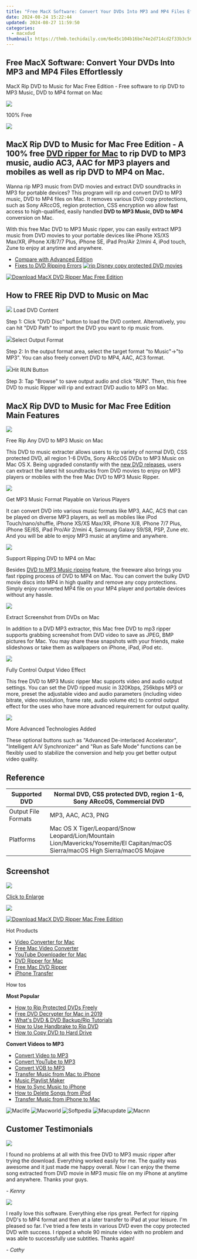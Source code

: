 ```yaml
---
title: "Free MacX Software: Convert Your DVDs Into MP3 and MP4 Files Effortlessly"
date: 2024-08-24 15:22:44
updated: 2024-08-27 11:59:50
categories:
  - macxdvd
thumbnail: https://thmb.techidaily.com/6e45c104b16be74e2d714cd2f33b3c56eb416bf62e899ada74117de94df4148a.jpg
---
```


## Free MacX Software: Convert Your DVDs Into MP3 and MP4 Files Effortlessly

MacX Rip DVD to Music for Mac Free Edition \- Free software to rip DVD to MP3 Music, DVD to MP4 format on Mac

![](https://www.macxdvd.com/rip-dvd-to-music-for-mac-free/../face/dvd-music.jpg) 

100% Free

![](https://www.macxdvd.com/rip-dvd-to-music-for-mac-free/../image-jp/flag.png) 

## MacX Rip DVD to Music for Mac Free Edition - A 100% free [DVD ripper for Mac](https://tools.techidaily.com/macxdvd/products/) to rip DVD to MP3 music, audio AC3, AAC for MP3 players and mobiles as well as rip DVD to MP4 on Mac.

Wanna rip MP3 music from DVD movies and extract DVD soundtracks in MP3 for portable devices? This program will rip and convert DVD to MP3 music, DVD to MP4 files on Mac. It removes various DVD copy protections, such as Sony ARccOS, region protection, CSS encryption wo allow fast access to high-qualified, easily handled **DVD to MP3 Music, DVD to MP4** conversion on Mac.

With this free Mac DVD to MP3 Music ripper, you can easily extract MP3 music from DVD movies to your portable devices like iPhone XS/XS Max/XR, iPhone X/8/7/7 Plus, iPhone SE, iPad Pro/Air 2/mini 4, iPod touch, Zune to enjoy at anytime and anywhere.

* [Compare with Advanced Edition](https://tools.techidaily.com/macxdvd/products/)
* [Fixes to DVD Ripping Errors](https://tools.techidaily.com/macxdvd/products/)
[![rip Disney copy protected DVD movies](https://www.macxdvd.com/rip-dvd-to-music-for-mac-free/../image/macxdvdpro-banner-mini.jpg)](https://tools.techidaily.com/macxdvd/products/) 

[![Download MacX DVD Ripper Mac Free Edition](https://www.macxdvd.com/rip-dvd-to-music-for-mac-free/../image/bottom-download-big.jpg)](https://www.macxdvd.com/download/macx-rip-dvd-to-music-for-mac-free-edition.dmg) 

## How to FREE Rip DVD to Music on Mac

![](https://www.macxdvd.com/rip-dvd-to-music-for-mac-free/../i-pic/1.png) Load DVD Content 

Step 1: Click "DVD Disc" button to load the DVD content. Alternatively, you can hit "DVD Path" to import the DVD you want to rip music from.

![](https://www.macxdvd.com/rip-dvd-to-music-for-mac-free/../i-pic/2.png)Select Output Format 

Step 2: In the output format area, select the target format "to Music"->"to MP3". You can also freely convert DVD to MP4, AAC, AC3 format.

![](https://www.macxdvd.com/rip-dvd-to-music-for-mac-free/../i-pic/3.png)Hit RUN Button

Step 3: Tap "Browse" to save output audio and click "RUN". Then, this free DVD to music Ripper will rip and extract DVD audio to MP3 on Mac. 

## MacX Rip DVD to Music for Mac Free Edition Main Features

![](https://www.macxdvd.com/rip-dvd-to-music-for-mac-free/image/1.jpg) 

Free Rip Any DVD to MP3 Music on Mac

This DVD to music extracter allows users to rip variety of normal DVD, CSS protected DVD, all region 1-6 DVDs, Sony ARccOS DVDs to MP3 Music on Mac OS X. Being upgraded constantly with the [new DVD releases](https://tools.techidaily.com/macxdvd/products/), users can extract the latest hit soundtracks from DVD movies to enjoy on MP3 players or mobiles with the free Mac DVD to MP3 Music Ripper.

![](https://www.macxdvd.com/rip-dvd-to-music-for-mac-free/image/2.jpg) 

Get MP3 Music Format Playable on Various Players

It can convert DVD into various music formats like MP3, AAC, ACS that can be played on diverse MP3 players, as well as mobiles like iPod Touch/nano/shuffle, iPhone XS/XS Max/XR, iPhone X/8, iPhone 7/7 Plus, iPhone SE/6S, iPad Pro/Air 2/mini 4, Samsung Galaxy S9/S8, PSP, Zune etc. And you will be able to enjoy MP3 music at anytime and anywhere.

![](https://www.macxdvd.com/rip-dvd-to-music-for-mac-free/image/3.jpg) 

Support Ripping DVD to MP4 on Mac

Besides [DVD to MP3 Music ripping](https://tools.techidaily.com/macxdvd/products/) feature, the freeware also brings you fast ripping process of DVD to MP4 on Mac. You can convert the bulky DVD movie discs into MP4 in high quality and remove any copy protections. Simply enjoy converted MP4 file on your MP4 player and portable devices without any hassle.

![](https://www.macxdvd.com/rip-dvd-to-music-for-mac-free/image/4.jpg) 

Extract Screenshot from DVDs on Mac

In addition to a DVD MP3 extractor, this Mac free DVD to mp3 ripper supports grabbing screenshot from DVD video to save as JPEG, BMP pictures for Mac. You may share these snapshots with your friends, make slideshows or take them as wallpapers on iPhone, iPad, iPod etc.

![](https://www.macxdvd.com/rip-dvd-to-music-for-mac-free/image/5.jpg) 

Fully Control Output Video Effect

This free DVD to MP3 Music ripper Mac supports video and audio output settings. You can set the DVD ripped music in 320Kbps, 256kbps MP3 or more, preset the adjustable video and audio parameters (including video bitrate, video resolution, frame rate, audio volume etc) to control output effect for the uses who have more advanced requirement for output quality.

![](https://www.macxdvd.com/rip-dvd-to-music-for-mac-free/image/6.jpg) 

More Advanced Technologies Added

These optional buttons such as "Advanced De-interlaced Accelerator", "Intelligent A/V Synchronizer" and "Run as Safe Mode" functions can be flexibly used to stabilize the conversion and help you get better output video quality.

## Reference

| Supported DVD       | Normal DVD, CSS protected DVD, region 1-6, Sony ARccOS, Commercial DVD                                                           |
| ------------------- | -------------------------------------------------------------------------------------------------------------------------------- |
| Output File Formats | MP3, AAC, AC3, PNG                                                                                                               |
| Platforms           | Mac OS X Tiger/Leopard/Snow Leopard/Lion/Mountain Lion/Mavericks/Yosemite/El Capitan/macOS Sierra/macOS High Sierra/macOS Mojave |

## Screenshot

![](https://www.macxdvd.com/rip-dvd-to-music-for-mac-free/image/screenshot.jpg)

[Click to Enlarge](https://tools.techidaily.com/macxdvd/products/)

![](https://www.macxdvd.com/rip-dvd-to-music-for-mac-free/image/screenshot_02.jpg) 

[![Download MacX DVD Ripper Mac Free Edition](https://www.macxdvd.com/rip-dvd-to-music-for-mac-free/../image/bottom-download-big.jpg)](https://www.macxdvd.com/download/macx-rip-dvd-to-music-for-mac-free-edition.dmg)

Hot Products

* [Video Converter for Mac](https://tools.techidaily.com/macxdvd/products/)
* [Free Mac Video Converter](https://tools.techidaily.com/macxdvd/products/)
* [YouTube Downloader for Mac](https://tools.techidaily.com/macxdvd/products/)
* [DVD Ripper for Mac](https://tools.techidaily.com/macxdvd/products/)
* [Free Mac DVD Ripper](https://tools.techidaily.com/macxdvd/products/)
* [iPhone Transfer](https://tools.techidaily.com/macxdvd/products/)

How tos 

**Most Popular**

* [How to Rip Protected DVDs Freely](https://tools.techidaily.com/macxdvd/products/)
* [Free DVD Decrypter for Mac in 2019](https://tools.techidaily.com/macxdvd/products/)
* [What's DVD & DVD Backup/Rip Tutorials](https://tools.techidaily.com/macxdvd/products/)
* [How to Use Handbrake to Rip DVD](https://tools.techidaily.com/macxdvd/products/)
* [How to Copy DVD to Hard Drive](https://tools.techidaily.com/macxdvd/products/)

**Convert Videos to MP3**

* [Convert Video to MP3](https://tools.techidaily.com/macxdvd/products/)
* [Convert YouTube to MP3](https://tools.techidaily.com/macxdvd/products/)
* [Convert VOB to MP3](https://tools.techidaily.com/macxdvd/products/)
* [Transfer Music from Mac to iPhone](https://tools.techidaily.com/macxdvd/products/)
* [Music Playlist Maker](https://tools.techidaily.com/macxdvd/products/)
* [How to Sync Music to iPhone](https://tools.techidaily.com/macxdvd/products/)
* [How to Delete Songs from iPod](https://tools.techidaily.com/macxdvd/products/)
* [Transfer Music from iPhone to Mac](https://tools.techidaily.com/macxdvd/products/)

![Maclife](https://www.macxdvd.com/rip-dvd-to-music-for-mac-free/../i-pic/maclife.gif) ![Macworld](https://www.macxdvd.com/rip-dvd-to-music-for-mac-free/../i-pic/macworld.gif) ![Softpedia](https://www.macxdvd.com/rip-dvd-to-music-for-mac-free/../i-pic/softpedia.gif) ![Macupdate](https://www.macxdvd.com/rip-dvd-to-music-for-mac-free/../i-pic/macupdate.gif) ![Macnn](https://www.macxdvd.com/rip-dvd-to-music-for-mac-free/../i-pic/macnn.gif) 

## Customer Testimonials

![](https://www.macxdvd.com/rip-dvd-to-music-for-mac-free/../image/customer-ico.jpg) 

I found no problems at all with this free DVD to MP3 music ripper after trying the download. Everything worked easily for me. The quality was awesome and it just made me happy overall. Now I can enjoy the theme song extracted from DVD movie in MP3 music file on my iPhone at anytime and anywhere. Thanks your guys.

_\- Kenny_ 

![](https://www.macxdvd.com/rip-dvd-to-music-for-mac-free/../image/customer-ico.jpg) 

I really love this software. Everything else rips great. Perfect for ripping DVD's to MP4 format and then at a later transfer to iPad at your leisure. I'm pleased so far. I've tried a few tests in various DVD even the copy protected DVD with success. I ripped a whole 90 minute video with no problem and was able to successfully use subtitles. Thanks again!

_\- Cathy_

<ins class="adsbygoogle"
     style="display:block"
     data-ad-format="autorelaxed"
     data-ad-client="ca-pub-7571918770474297"
     data-ad-slot="1223367746"></ins>



<ins class="adsbygoogle"
     style="display:block"
     data-ad-client="ca-pub-7571918770474297"
     data-ad-slot="8358498916"
     data-ad-format="auto"
     data-full-width-responsive="true"></ins>
